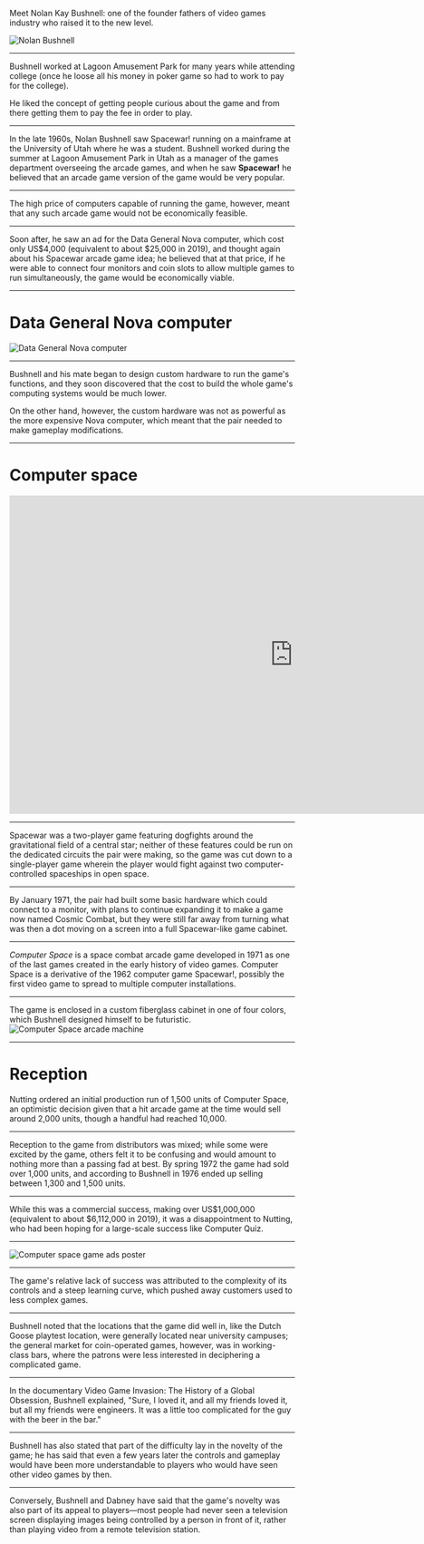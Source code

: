 Meet Nolan Kay Bushnell: one of the founder fathers of video games industry who raised it to the new level.

<img
  src="./images/6--Nolan_Bushnell_2013.jpg"
  alt="Nolan Bushnell"
/>

---
Bushnell worked at Lagoon Amusement Park for many years while attending college (once he loose all his money in poker game so had to work to pay for the college).

He liked the concept of getting people curious about the game and from there getting them to pay the fee in order to play.

---
In the late 1960s, Nolan Bushnell saw Spacewar! running on a mainframe at the University of Utah where he was a student.
Bushnell worked during the summer at Lagoon Amusement Park in Utah as a manager of the games department overseeing the arcade games,
and when he saw **Spacewar!** he believed that an arcade game version of the game would be very popular.

---
The high price of computers capable of running the game, however, meant that any such arcade game would not be economically feasible.

---
Soon after, he saw an ad for the Data General Nova computer, which cost only US$4,000 (equivalent to about $25,000 in 2019),
and thought again about his Spacewar arcade game idea; he believed that at that price, if he were able to connect four monitors
and coin slots to allow multiple games to run simultaneously, the game would be economically viable.

---
# Data General Nova computer
<img
  src="./images/6--Data_General_NOVA_System.jpg"
  alt="Data General Nova computer"
/>

---
Bushnell and his mate began to design custom hardware to run the game's functions, and they soon discovered that the cost
to build the whole game's computing systems would be much lower.

On the other hand, however, the custom hardware was not as powerful
as the more expensive Nova computer, which meant that the pair needed to make gameplay modifications.

---
# Computer space
<iframe width="1000" height="562" src="https://www.youtube.com/embed/b3BQsCCwo8w" frameborder="0" allow="accelerometer; autoplay; encrypted-media; gyroscope; picture-in-picture" allowfullscreen></iframe>

---
Spacewar was a two-player game featuring dogfights around the gravitational field of a central star; neither of these features
could be run on the dedicated circuits the pair were making, so the game was cut down to a single-player game wherein the player would fight
against two computer-controlled spaceships in open space.

---
By January 1971, the pair had built some basic hardware which could connect to a monitor, with plans to continue expanding it
to make a game now named Cosmic Combat, but they were still far away from turning what was then a dot moving on a screen into a full Spacewar-like game cabinet.

---
_Computer Space_ is a space combat arcade game developed in 1971 as one of the last games created in the early history of video games.
Computer Space is a derivative of the 1962 computer game Spacewar!, possibly the first video game to spread to multiple computer installations.

---
The game is enclosed in a custom fiberglass cabinet in one of four colors, which Bushnell designed himself to be futuristic.
<img
  src="./images/7--computer-space-ii.jpg"
  alt="Computer Space arcade machine"
/>

---
# Reception
Nutting ordered an initial production run of 1,500 units of Computer Space, an optimistic decision given that a hit arcade game
at the time would sell around 2,000 units, though a handful had reached 10,000.

---
Reception to the game from distributors was mixed; while some were excited by the game, others felt it to be confusing
and would amount to nothing more than a passing fad at best.
By spring 1972 the game had sold over 1,000 units, and according to Bushnell in 1976 ended up selling between 1,300 and 1,500 units.

---
While this was a commercial success, making over US$1,000,000 (equivalent to about $6,112,000 in 2019),
it was a disappointment to Nutting, who had been hoping for a large-scale success like Computer Quiz.

---
<img
  src="./images/6--computer-space.jpg"
  alt="Computer space game ads poster"
/>

---
The game's relative lack of success was attributed to the complexity of its controls and a steep learning curve,
which pushed away customers used to less complex games.

---
Bushnell noted that the locations that the game did well in,
like the Dutch Goose playtest location, were generally located near university campuses;
the general market for coin-operated games, however, was in working-class bars, where the patrons were less interested in deciphering a complicated game.

---
In the documentary Video Game Invasion: The History of a Global Obsession, Bushnell explained,
"Sure, I loved it, and all my friends loved it, but all my friends were engineers. It was a little too complicated for the guy with the beer in the bar."

---
Bushnell has also stated that part of the difficulty lay in the novelty of the game; he has said that even a few years later
the controls and gameplay would have been more understandable to players who would have seen other video games by then.

---
Conversely, Bushnell and Dabney have said that the game's novelty was also part of its appeal to players—most people had never seen
a television screen displaying images being controlled by a person in front of it, rather than playing video from a remote television station.
